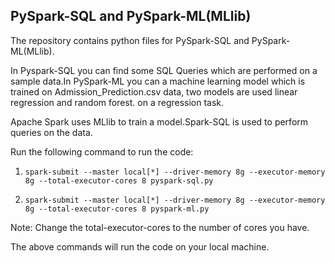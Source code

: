 ## PySpark-SQL and PySpark-ML(MLlib)

The repository contains python files for PySpark-SQL and PySpark-ML(MLlib).

In Pyspark-SQL you can find some SQL Queries which are performed on a sample data.In PySpark-ML you can a machine learning model which is trained on Admission_Prediction.csv data, two models are used linear regression and random forest. on a regression task.

Apache Spark uses MLlib to train a model.Spark-SQL is used to perform queries on the data.

Run the following command to run the code:

1. ```spark-submit --master local[*] --driver-memory 8g --executor-memory 8g --total-executor-cores 8 pyspark-sql.py```

2. ```spark-submit --master local[*] --driver-memory 8g --executor-memory 8g --total-executor-cores 8 pyspark-ml.py```

Note: Change the total-executor-cores to the number of cores you have.

The above commands will run the code on your local machine.